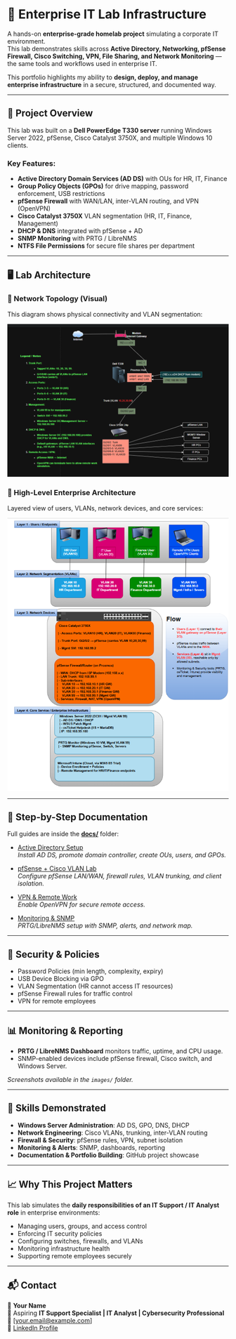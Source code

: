 # 🏢 Enterprise IT Lab Infrastructure  

A hands-on **enterprise-grade homelab project** simulating a corporate IT environment.  
This lab demonstrates skills across **Active Directory, Networking, pfSense Firewall, Cisco Switching, VPN, File Sharing, and Network Monitoring** — the same tools and workflows used in enterprise IT.  

This portfolio highlights my ability to **design, deploy, and manage enterprise infrastructure** in a secure, structured, and documented way.  

---

## 📌 Project Overview
This lab was built on a **Dell PowerEdge T330 server** running Windows Server 2022, pfSense, Cisco Catalyst 3750X, and multiple Windows 10 clients.  

### Key Features:
- **Active Directory Domain Services (AD DS)** with OUs for HR, IT, Finance
- **Group Policy Objects (GPOs)** for drive mapping, password enforcement, USB restrictions
- **pfSense Firewall** with WAN/LAN, inter-VLAN routing, and VPN (OpenVPN)
- **Cisco Catalyst 3750X** VLAN segmentation (HR, IT, Finance, Management)
- **DHCP & DNS** integrated with pfSense + AD
- **SNMP Monitoring** with PRTG / LibreNMS
- **NTFS File Permissions** for secure file shares per department

---

## 🖥️ Lab Architecture

### 🔹 Network Topology (Visual)
This diagram shows physical connectivity and VLAN segmentation:

![Network Topology](images/network-topology.png)

### 🔹 High-Level Enterprise Architecture
Layered view of users, VLANs, network devices, and core services:

![Enterprise Architecture](images/enterprise-architecture.png)

---

## 📂 Step-by-Step Documentation

Full guides are inside the **[docs/](docs/)** folder:  

- [Active Directory Setup](docs/ActiveDirectory.md)  
  *Install AD DS, promote domain controller, create OUs, users, and GPOs.*  

- [pfSense + Cisco VLAN Lab](docs/pfSense_Cisco.md)  
  *Configure pfSense LAN/WAN, firewall rules, VLAN trunking, and client isolation.*  

- [VPN & Remote Work](docs/vpn-config.md)  
  *Enable OpenVPN for secure remote access.*  

- [Monitoring & SNMP](docs/Monitoring.md)  
  *PRTG/LibreNMS setup with SNMP, alerts, and network map.*  

---

## 🔐 Security & Policies
- Password Policies (min length, complexity, expiry)  
- USB Device Blocking via GPO  
- VLAN Segmentation (HR cannot access IT resources)  
- pfSense Firewall rules for traffic control  
- VPN for remote employees  

---

## 📊 Monitoring & Reporting
- **PRTG / LibreNMS Dashboard** monitors traffic, uptime, and CPU usage.  
- SNMP-enabled devices include pfSense firewall, Cisco switch, and Windows Server.  

*Screenshots available in the `images/` folder.*

---

## 🚀 Skills Demonstrated
- **Windows Server Administration**: AD DS, GPO, DNS, DHCP  
- **Network Engineering**: Cisco VLANs, trunking, inter-VLAN routing  
- **Firewall & Security**: pfSense rules, VPN, subnet isolation  
- **Monitoring & Alerts**: SNMP, dashboards, reporting  
- **Documentation & Portfolio Building**: GitHub project showcase  

---

## 📈 Why This Project Matters
This lab simulates the **daily responsibilities of an IT Support / IT Analyst role** in enterprise environments:
- Managing users, groups, and access control  
- Enforcing IT security policies  
- Configuring switches, firewalls, and VLANs  
- Monitoring infrastructure health  
- Supporting remote employees securely  

---

## 📬 Contact
👤 **Your Name**  
💼 Aspiring **IT Support Specialist | IT Analyst | Cybersecurity Professional**  
📧 [your.email@example.com]  
🔗 [LinkedIn Profile](https://www.linkedin.com/)
